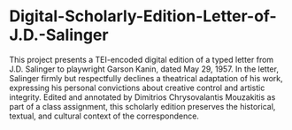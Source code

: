 # Digital-Scholarly-Edition-Letter-of-J.D.-Salinger
This project presents a TEI-encoded digital edition of a typed letter from J.D. Salinger to playwright Garson Kanin, dated May 29, 1957. In the letter, Salinger firmly but respectfully declines a theatrical adaptation of his work, expressing his personal convictions about creative control and artistic integrity. Edited and annotated by Dimitrios Chrysovalantis Mouzakitis as part of a class assignment, this scholarly edition preserves the historical, textual, and cultural context of the correspondence.
